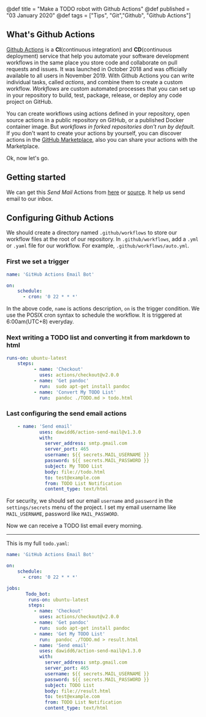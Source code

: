 @def title = "Make a TODO robot with Github Actions"
@def published = "03 January 2020"
@def tags = ["Tips", "Git","Github", "Github Actions"]


## What's Github Actions
[Github Actions](https://github.com/features/actions) is a __CI__(continuous integration) and __CD__(continuous deployment) service that help you automate your software development workflows in the same place you store code and collaborate on pull requests and issues. It was launched in October 2018 and was officially available to all users in November 2019. With Github Actions you can write individual tasks, called _actions_, and combine them to create a custom workflow. *Workflows* are custom automated processes that you can set up in your repository to build, test, package, release, or deploy any code project on GitHub.

You can create workflows using actions defined in your repository, open source actions in a public repository on GitHub, or a published Docker container image. But _workflows in forked repositories don't run by default._ If you don't want to create your actions by yourself, you can discover actions in the [GitHub Marketplace](https://github.com/marketplace?type=actions), also you can share your actions with the Marketplace.

Ok, now let's go.
## Getting started
We can get this *Send Mail* Actions from [here](https://github.com/marketplace/actions/send-email) or [source](https://github.com/dawidd6/action-send-mail). It help us send email to our inbox.

## Configuring Github Actions
We should create a directory named `.github/workflows` to store our workflow files at the root of our repository. In `.github/workflows`, add a `.yml` or `.yaml` file for our workflow. For example, `.github/workflows/auto.yml`.

### First we set a trigger
```yaml
name: 'GitHub Actions Email Bot'

on:
    schedule:
      - cron: '0 22 * * *'
```
In the above code, `name` is actions description, `on` is the trigger condition. We use the POSIX cron syntax to schedule the workflow. It is triggered at 6:00am(UTC+8) everyday.
### Next writing a TODO list and converting it from markdown to html
```yaml
runs-on: ubuntu-latest
    steps:
          - name: 'Checkout'
            uses: actions/checkout@v2.0.0
          - name: 'Get pandoc'
            run:  sudo apt-get install pandoc
          - name: 'Convert My TODO List'
            run:  pandoc ./TODO.md > todo.html
```

### Last configuring the send email actions
```yaml
    - name: 'Send email'
            uses: dawidd6/action-send-mail@v1.3.0
            with:
              server_address: smtp.gmail.com
              server_port: 465
              username: ${{ secrets.MAIL_USERNAME }}
              password: ${{ secrets.MAIL_PASSWORD }}
              subject: My TODO List
              body: file://todo.html
              to: test@example.com
              from: TODO List Notification
              content_type: text/html
```
For security, we should set our email `username` and `password` in the `settings/secrets` menu of the project. I set my email username like `MAIL_USERNAME`, password like `MAIL_PASSWORD`.

Now we can receive a TODO list email every morning.

----------------

This is my full `todo.yaml`:
```yaml
name: 'GitHub Actions Email Bot'

on:
    schedule:
      - cron: '0 22 * * *'

jobs:
       Todo_bot:
        runs-on: ubuntu-latest
        steps:
          - name: 'Checkout'
            uses: actions/checkout@v2.0.0
          - name: 'Get pandoc'
            run:  sudo apt-get install pandoc
          - name: 'Get My TODO List'
            run:  pandoc ./TODO.md > result.html
          - name: 'Send email'
            uses: dawidd6/action-send-mail@v1.3.0
            with:
              server_address: smtp.gmail.com
              server_port: 465
              username: ${{ secrets.MAIL_USERNAME }}
              password: ${{ secrets.MAIL_PASSWORD }}
              subject: TODO List
              body: file://result.html
              to: test@example.com
              from: TODO List Notification
              content_type: text/html
```

